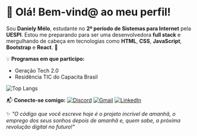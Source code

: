 # 👋 Olá! Bem-vind@ ao meu perfil!

Sou **Daniely Mélo**, estudante no **2º período de Sistemas para Internet** pela **UESPI**. Estou me preparando para ser uma desenvolvedora **full stack** e mergulhando de cabeça em tecnologias como **HTML**, **CSS**, **JavaScript**, **Bootstrap** e **React**. 🚀

💡 **Programas em que participo:**
- Geração Tech 2.0
- Residência TIC do Capacita Brasil

![Top Langs](https://github-readme-stats.vercel.app/api/top-langs/?username=daniolivem&hide_progress=true)

📬 **Conecte-se comigo:**
[![Discord](https://img.shields.io/badge/Discord-7289DA?style=flat-square&logo=discord&logoColor=white)](https://discordapp.com/users/688916004377460799)
[![Gmail](https://img.shields.io/badge/Gmail-D14836?style=flat-square&logo=gmail&logoColor=white)](mailto:dani.melo.projetos@gmail.com)
[![LinkedIn](https://img.shields.io/badge/LinkedIn-0A66C2?style=flat-square&logo=linkedin&logoColor=white)](https://br.linkedin.com/in/daniely-m%C3%A9lo-6a1a2b352)

✨ *"O código que você escreve hoje é o projeto incrível de amanhã, o emprego dos seus sonhos depois de amanhã e, quem sabe, a próxima revolução digital no futuro!"*

<!--
**daniolivem/daniolivem** is a ✨ _special_ ✨ repository because its `README.md` (this file) appears on your GitHub profile.

Here are some ideas to get you started:

- 🔭 I’m currently working on ...
- 🌱 I’m currently learning ...
- 👯 I’m looking to collaborate on ...
- 🤔 I’m looking for help with ...
- 💬 Ask me about ...
- 📫 How to reach me: ...
- 😄 Pronouns: ...
- ⚡ Fun fact: ...
-->
